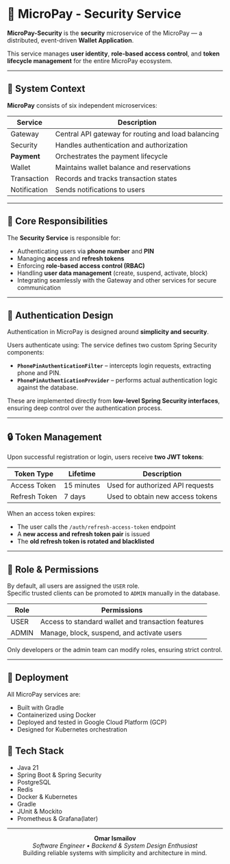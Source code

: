 # 🔐 MicroPay - Security Service

**MicroPay-Security** is the **security** microservice of the MicroPay — a distributed, event-driven **Wallet Application**.

This service manages **user identity**, **role-based access control**, and **token lifecycle management** for the entire MicroPay ecosystem.

---

## 🧩 System Context

**MicroPay** consists of six independent microservices:

| Service | Description |
|----------|-------------|
| Gateway | Central API gateway for routing and load balancing |
| Security | Handles authentication and authorization |
| **Payment** | Orchestrates the payment lifecycle |
| Wallet | Maintains wallet balance and reservations |
| Transaction | Records and tracks transaction states |
| Notification | Sends notifications to users |

---

## 🔑 Core Responsibilities

The **Security Service** is responsible for:

- Authenticating users via **phone number** and **PIN**  
- Managing **access** and **refresh tokens**  
- Enforcing **role-based access control (RBAC)**  
- Handling **user data management** (create, suspend, activate, block)  
- Integrating seamlessly with the Gateway and other services for secure communication  

---

## 🧠 Authentication Design

Authentication in MicroPay is designed around **simplicity and security**.

Users authenticate using:
The service defines two custom Spring Security components:
- **`PhonePinAuthenticationFilter`** – intercepts login requests, extracting phone and PIN.
- **`PhonePinAuthenticationProvider`** – performs actual authentication logic against the database.

These are implemented directly from **low-level Spring Security interfaces**, ensuring deep control over the authentication process.

---

## 🔒 Token Management

Upon successful registration or login, users receive **two JWT tokens**:

| Token Type | Lifetime | Description |
|-------------|-----------|-------------|
| Access Token | 15 minutes | Used for authorized API requests |
| Refresh Token | 7 days | Used to obtain new access tokens |

When an access token expires:
- The user calls the `/auth/refresh-access-token` endpoint  
- A **new access and refresh token pair** is issued  
- The **old refresh token is rotated and blacklisted**

---

## 🧍 Role & Permissions

By default, all users are assigned the `USER` role.  
Specific trusted clients can be promoted to `ADMIN` manually in the database.

| Role | Permissions |
|------|--------------|
| USER | Access to standard wallet and transaction features |
| ADMIN | Manage, block, suspend, and activate users |

Only developers or the admin team can modify roles, ensuring strict control.

---

## 🚀 Deployment
All MicroPay services are:
- Built with Gradle
- Containerized using Docker
- Deployed and tested in Google Cloud Platform (GCP)
- Designed for Kubernetes orchestration
## 🧰 Tech Stack
- Java 21
- Spring Boot & Spring Security
- PostgreSQL
- Redis
- Docker & Kubernetes
- Gradle
- JUnit & Mockito
- Prometheus & Grafana(later)

---

<p align="center">
  <b>Omar Ismailov</b><br>
  <i>Software Engineer • Backend & System Design Enthusiast</i><br>
  Building reliable systems with simplicity and architecture in mind.
</p>

